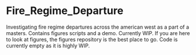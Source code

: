 # Fire_Regime_Departure
Investigating fire regime departures across the american west as a part of a masters. Contains figures scripts and a demo. Currently WIP. If you are here to look at figures, the figures repository is the best place to go. Code is currently empty as it is highly WIP.
